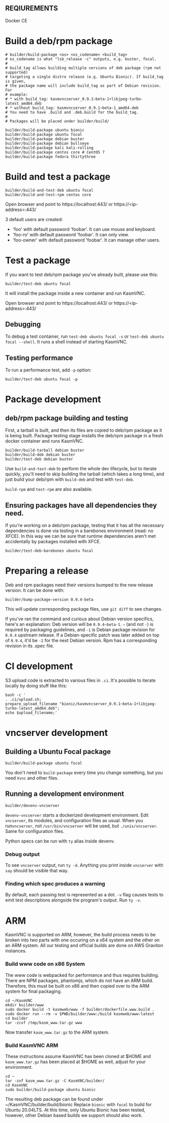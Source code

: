 ## REQIUREMENTS
Docker CE

# Build a deb/rpm package
```
# builder/build-package <os> <os_codename> <build_tag>
# os_codename is what "lsb_release -c" outputs, e.g. buster, focal.
#
# build_tag allows building multiple versions of deb package (rpm not supported)
# targeting a single distro release (e.g. Ubuntu Bionic). If build_tag is given,
# the package name will include build_tag as part of Debian revision. For
# example:
# * with build_tag: kasmvncserver_0.9.1~beta-1+libjpeg-turbo-latest_amd64.deb
# * without build_tag: kasmvncserver_0.9.1~beta-1_amd64.deb
# You need to have .build and .deb.build for the build_tag.
#
# Packages will be placed under builder/build/

builder/build-package ubuntu bionic
builder/build-package ubuntu focal
builder/build-package debian buster
builder/build-package debian bullseye
builder/build-package kali kali-rolling
builder/build-package centos core # CentOS 7
builder/build-package fedora thirtythree
```

# Build and test a package
```
builder/build-and-test-deb ubuntu focal
builder/build-and-test-rpm centos core
```

Open browser and point to https://localhost:443/ or https://\<ip-address\>:443/

3 default users are created:
* 'foo' with default password 'foobar'. It can use mouse and keyboard.
* 'foo-ro' with default password 'foobar'. It can only view.
* 'foo-owner' with default password 'foobar'. It can manage other users.

# Test a package

If you want to test deb/rpm package you've already built, please use this:
```
builder/test-deb ubuntu focal
```
It will install the package inside a new container and run KasmVNC.

Open browser and point to https://localhost:443/ or https://\<ip-address\>:443/

## Debugging

To debug a test container, run `test-deb ubuntu focal -s` or `test-deb ubuntu
focal --shell`. It runs a shell instead of starting KasmVNC.

## Testing performance

To run a performance test, add `-p` option:
```
builder/test-deb ubuntu focal -p
```

# Package development

## deb/rpm package building and testing

First, a tarball is built, and then its files are copied to deb/rpm package as
it is being built.
Package testing stage installs the deb/rpm package in a fresh docker container
and runs KasmVNC.

```
builder/build-tarball debian buster
builder/build-deb debian buster
builder/test-deb debian buster
```

Use `build-and-test-deb` to perform the whole dev lifecycle, but to iterate
quickly, you'll need to skip building the tarball (which takes a long time), and
just build your deb/rpm with `build-deb` and test with `test-deb`.

`build-rpm` and `test-rpm` are also available.

## Ensuring packages have all dependencies they need.

If you're working on a deb/rpm package, testing that it has all the necessary
dependencies is done via testing in a barebones environment (read: no XFCE). In
this way we can be sure that runtime dependencies aren't met accidentally by
packages installed with XFCE.

```
builder/test-deb-barebones ubuntu focal
```

# Preparing a release

Deb and rpm packages need their versions bumped to the new release version. It
can be done with:

```
builder/bump-package-version 0.9.4-beta
```

This will update corresponding package files, use `git diff` to see changes.

If you've ran the command and curious about Debian version specifics, here's an
explanation:
Deb version will be `0.9.4~beta-1`. `~` (and not `-`) is required by packaging
guidelines, and `-1` is Debian package revision for `0.9.4` upstream release. If
a Debian-specific patch was later added on top of `0.9.4`, it'd be `-2` for the
next Debian version. Rpm has a corresponding revision in its .spec file.

# CI development

S3 upload code is extracted to various files in `.ci`. It's possible to iterate
locally by doing stuff like this:

```
bash -c '
. .ci/upload.sh;
prepare_upload_filename "bionic/kasmvncserver_0.9.1~beta-1+libjpeg-turbo-latest_amd64.deb";
echo $upload_filename;'
```

# vncserver development

## Building a Ubuntu Focal package
```
builder/build-package ubuntu focal
```

You don't need to `build-package` every time you change something, but you need
`Xvnc` and other files.

## Running a development environment

```
builder/devenv-vncserver
```

`devenv-vncserver` starts a dockerized development environment. Edit
`vncserver`, its modules, and configuration files as usual. When you
run`vncserver`, not `/usr/bin/vncserver` will be used, but `./unix/vncserver`.
Same for configuration files.

Python specs can be run with `ty` alias inside devenv.

### Debug output
To see `vncserver` output, run `ty -d`. Anything you print inside `vncserver`
with `say` should be visible that way.

### Finding which spec produces a warning
By default, each passing test is represented as a dot. `-v` flag causes tests to
emit test descriptions alongside the program's output. Run `ty -v`.

# ARM

KasmVNC is supported on ARM, however, the build process needs to be broken into two parts with one occuring on a x64 system and the other on an ARM system. All our testing and official builds are done on AWS Graviton instances.

### Build www code on x86 System
The www code is webpacked for performance and thus requires building. There are NPM packages, phantomjs, which do not have an ARM build. Therefore, this must be built on x86 and then copied over to the ARM system for final packaging.

```
cd ~/KasmVNC
mkdir builder/www
sudo docker build -t kasmweb/www -f builder/dockerfile.www.build .
sudo docker run --rm -v $PWD/builder/www:/build kasmweb/www:latest
cd builder
tar -zcvf /tmp/kasm_www.tar.gz www
```

Now transfer ```kasm_www.tar.gz``` to the ARM system.

### Build KasmVNC ARM
These instructions assume KasmVNC has been cloned at $HOME and ```kasm_www.tar.gz``` has been placed at $HOME as well, adjust for your environment.

```
cd ~
tar -zxf kasm_www.tar.gz -C KasmVNC/builder/
cd KasmVNC
sudo builder/build-package ubuntu bionic
```
The resulting deb package can be found under ~/KasmVNC/builder/build/bionic
Replace ```bionic``` with ```focal``` to build for Ubuntu 20.04LTS. At this time, only Ubuntu Bionic has been tested, however, other Debian based builds we support should also work.
